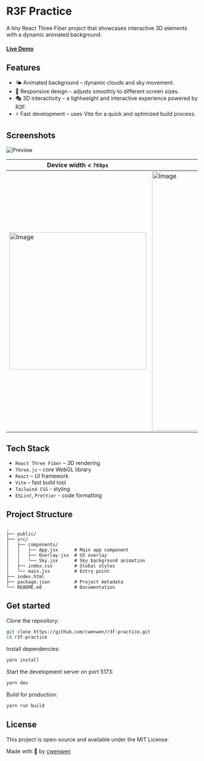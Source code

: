 # R3F Practice

A tiny React Three Fiber project that showcases interactive 3D elements with a dynamic animated background.

#### [Live Demo](https://cwenwen.github.io/r3f-practice/)

## Features

- 🌤️ Animated background – dynamic clouds and sky movement.
- 📱 Responsive design – adjusts smoothly to different screen sizes.
- 🎭 3D interactivity – a lightweight and interactive experience powered by R3F.
- ⚡ Fast development – uses Vite for a quick and optimized build process.

## Screenshots

![Preview](https://github.com/user-attachments/assets/1ffe56da-8128-46d1-b330-87e4b35181ee)

<!-- prettier-ignore -->
|Device width < `768px`|Device width < `1024px`|
|-|-|
|<img width="360" alt="Image" src="https://github.com/user-attachments/assets/0292dbfb-aa48-4b39-b228-b3f146a819c8" />|<img width="680" alt="Image" src="https://github.com/user-attachments/assets/b0d119c8-fd51-4145-bcf8-1d659a1083a9" />|

## Tech Stack

- `React Three Fiber` – 3D rendering
- `Three.js` – core WebGL library
- `React` – UI framework
- `Vite` – fast build tool
- `Tailwind CSS` - styling
- `ESLint`, `Prettier` - code formatting

## Project Structure

```
.
├── public/
├── src/
│   ├── components/
│   │   ├── App.jsx      # Main app component
│   │   ├── Overlay.jsx  # UI overlay
│   │   └── Sky.jsx      # Sky background animation
│   ├── index.css        # Global styles
│   └── main.jsx         # Entry point
├── index.html
├── package.json         # Project metadata
└── README.md            # Documentation
```

## Get started

Clone the repository:

```sh
git clone https://github.com/cwenwen/r3f-practice.git
cd r3f-practice
```

Install dependencies:

```sh
yarn install
```

Start the development server on port 5173:

```sh
yarn dev
```

Build for production:

```sh
yarn run build
```

## License

This project is open-source and available under the MIT License.

Made with 🧡 by [cwenwen](https://github.com/cwenwen)
